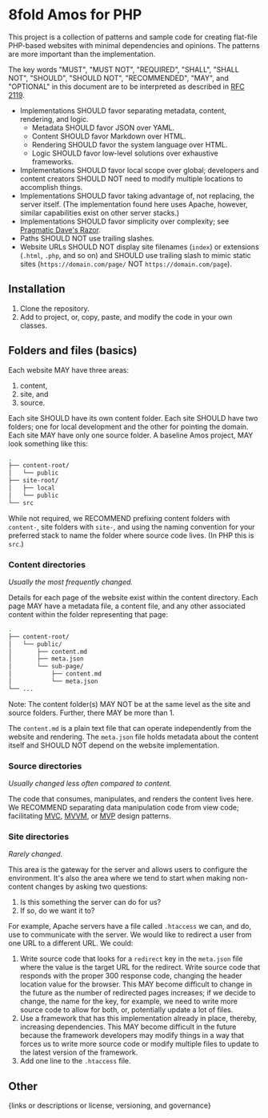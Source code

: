 # 8fold Amos for PHP

This project is a collection of patterns and sample code for creating flat-file PHP-based websites with minimal dependencies and opinions. The patterns are more important than the implementation.

The key words "MUST", "MUST NOT", "REQUIRED", "SHALL", "SHALL NOT", "SHOULD", "SHOULD NOT", "RECOMMENDED", "MAY", and "OPTIONAL" in this document are to be interpreted as described in [RFC 2119](https://www.ietf.org/rfc/rfc2119.txt).

- Implementations SHOULD favor separating metadata, content, rendering, and logic.
	- Metadata SHOULD favor JSON over YAML.
	- Content SHOULD favor Markdown over HTML.
	- Rendering SHOULD favor the system language over HTML.
	- Logic SHOULD favor low-level solutions over exhaustive frameworks.
- Implementations SHOULD favor local scope over global; developers and content creators SHOULD NOT need to modify multiple locations to accomplish things.
- Implementations SHOULD favor taking advantage of, not replacing, the server itself. (The implementation found here uses Apache, however, similar capabilities exist on other server stacks.)
- Implementations SHOULD favor simplicity over complexity; see [Pragmatic Dave's Razor](https://pragdave.me/blog/2014/03/04/time-to-kill-agile.html#back-to-the-basics).
- Paths SHOULD NOT use trailing slashes.
- Website URLs SHOULD NOT display site filenames (`index`) or extensions  (`.html`, `.php`, and so on) and SHOULD use trailing slash to mimic static sites (`https://domain.com/page/` NOT `https://domain.com/page`).

## Installation

1. Clone the repository.
2. Add to project, or, copy, paste, and modify the code in your own classes.

## Folders and files (basics)

Each website MAY have three areas:

1. content,
2. site, and
3. source.

Each site SHOULD have its own content folder. Each site SHOULD have two folders; one for local development and the other for pointing the domain. Each site MAY have only one source folder. A baseline Amos project, MAY look something like this:

```bash
.
├── content-root/
│   └── public
├── site-root/
│   ├── local
│   └── public
└── src
```

While not required, we RECOMMEND prefixing content folders with `content-`, site folders with `site-`, and using the naming convention for your preferred stack to name the folder where source code lives. (In PHP this is `src`.)

### Content directories

*Usually the most frequently changed.*

Details for each page of the website exist within the content directory. Each page MAY have a metadata file, a content file, and any other associated content within the folder representing that page:

```bash
.
├── content-root/
│   └── public/
│       ├── content.md
│       ├── meta.json
│       └── sub-page/
│           ├── content.md
│           └── meta.json
└── ...
```

Note: The content folder(s) MAY NOT be at the same level as the site and source folders. Further, there MAY be more than 1.

The `content.md` is a plain text file that can operate independently from the website and rendering. The `meta.json` file holds metadata about the content itself and SHOULD NOT depend on the website implementation.

### Source directories

*Usually changed less often compared to content.*

The code that consumes, manipulates, and renders the content lives here. We RECOMMEND separating data manipulation code from view code; facilitating [MVC](https://en.wikipedia.org/wiki/Model–view–controller), [MVVM](https://en.wikipedia.org/wiki/Model–view–viewmodel), or [MVP](https://en.wikipedia.org/wiki/Model–view–presenter) design patterns.

### Site directories

*Rarely changed.*

This area is the gateway for the server and allows users to configure the environment. It's also the area where we tend to start when making non-content changes by asking two questions:

1. Is this something the server can do for us?
2. If so, do we want it to?

For example, Apache servers have a file called `.htaccess` we can, and do, use to communicate with the server. We would like to redirect a user from one URL to a different URL. We could:

1. Write source code that looks for a `redirect` key in the `meta.json` file where the value is the target URL for the redirect. Write source code that responds with the proper 300 response code, changing the header location value for the browser. This MAY become difficult to change in the future as the number of redirected pages increases; if we decide to change, the name for the key, for example, we need to write more source code to allow for both, or, potentially update a lot of files.
2. Use a framework that has this implementation already in place, thereby, increasing dependencies. This MAY become difficult in the future because the framework developers may modify things in a way that forces us to write more source code or modify multiple files to update to the latest version of the framework.
3. Add one line to the `.htaccess` file.

## Other

{links or descriptions or license, versioning, and governance}
